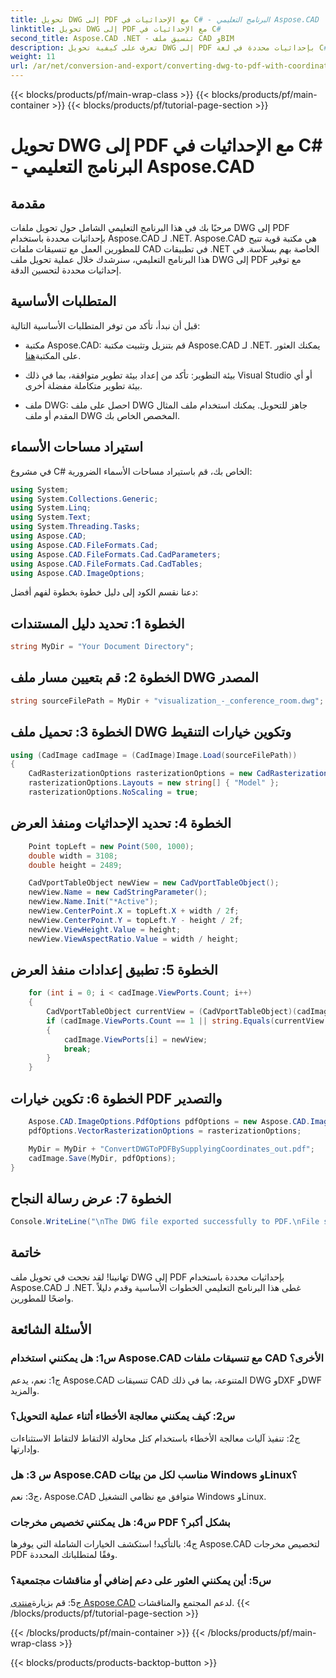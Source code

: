 ```yaml
---
title: تحويل DWG إلى PDF مع الإحداثيات في C# - البرنامج التعليمي Aspose.CAD
linktitle: تحويل DWG إلى PDF مع الإحداثيات في C#
second_title: Aspose.CAD .NET - تنسيق ملف CAD وBIM
description: تعرف على كيفية تحويل DWG إلى PDF بإحداثيات محددة في لغة C# باستخدام Aspose.CAD. اتبع دليلنا خطوة بخطوة للحصول على تحويلات ملفات CAD دقيقة وفعالة.
weight: 11
url: /ar/net/conversion-and-export/converting-dwg-to-pdf-with-coordinates/
---
```


{{< blocks/products/pf/main-wrap-class >}}
{{< blocks/products/pf/main-container >}}
{{< blocks/products/pf/tutorial-page-section >}}

# تحويل DWG إلى PDF مع الإحداثيات في C# - البرنامج التعليمي Aspose.CAD

## مقدمة

مرحبًا بك في هذا البرنامج التعليمي الشامل حول تحويل ملفات DWG إلى PDF بإحداثيات محددة باستخدام Aspose.CAD لـ .NET. Aspose.CAD هي مكتبة قوية تتيح للمطورين العمل مع تنسيقات ملفات CAD في تطبيقات .NET الخاصة بهم بسلاسة. في هذا البرنامج التعليمي، سنرشدك خلال عملية تحويل ملف DWG إلى PDF مع توفير إحداثيات محددة لتحسين الدقة.

## المتطلبات الأساسية

قبل أن نبدأ، تأكد من توفر المتطلبات الأساسية التالية:

- مكتبة Aspose.CAD: قم بتنزيل وتثبيت مكتبة Aspose.CAD لـ .NET. يمكنك العثور على المكتبة[هنا](https://releases.aspose.com/cad/net/).

- بيئة التطوير: تأكد من إعداد بيئة تطوير متوافقة، بما في ذلك Visual Studio أو أي بيئة تطوير متكاملة مفضلة أخرى.

- ملف DWG: احصل على ملف DWG جاهز للتحويل. يمكنك استخدام ملف المثال المقدم أو ملف DWG المخصص الخاص بك.

## استيراد مساحات الأسماء

في مشروع C# الخاص بك، قم باستيراد مساحات الأسماء الضرورية:

```csharp
using System;
using System.Collections.Generic;
using System.Linq;
using System.Text;
using System.Threading.Tasks;
using Aspose.CAD;
using Aspose.CAD.FileFormats.Cad;
using Aspose.CAD.FileFormats.Cad.CadParameters;
using Aspose.CAD.FileFormats.Cad.CadTables;
using Aspose.CAD.ImageOptions;
```

دعنا نقسم الكود إلى دليل خطوة بخطوة لفهم أفضل:

## الخطوة 1: تحديد دليل المستندات

```csharp
string MyDir = "Your Document Directory";
```

## الخطوة 2: قم بتعيين مسار ملف DWG المصدر

```csharp
string sourceFilePath = MyDir + "visualization_-_conference_room.dwg";
```

## الخطوة 3: تحميل ملف DWG وتكوين خيارات التنقيط

```csharp
using (CadImage cadImage = (CadImage)Image.Load(sourceFilePath))
{
    CadRasterizationOptions rasterizationOptions = new CadRasterizationOptions();
    rasterizationOptions.Layouts = new string[] { "Model" };
    rasterizationOptions.NoScaling = true;
```

## الخطوة 4: تحديد الإحداثيات ومنفذ العرض

```csharp
    Point topLeft = new Point(500, 1000);
    double width = 3108;
    double height = 2489;

    CadVportTableObject newView = new CadVportTableObject();
    newView.Name = new CadStringParameter();
    newView.Name.Init("*Active");
    newView.CenterPoint.X = topLeft.X + width / 2f;
    newView.CenterPoint.Y = topLeft.Y - height / 2f;
    newView.ViewHeight.Value = height;
    newView.ViewAspectRatio.Value = width / height;
```

## الخطوة 5: تطبيق إعدادات منفذ العرض

```csharp
    for (int i = 0; i < cadImage.ViewPorts.Count; i++)
    {
        CadVportTableObject currentView = (CadVportTableObject)(cadImage.ViewPorts[i]);
        if (cadImage.ViewPorts.Count == 1 || string.Equals(currentView.Name.Value.ToLowerInvariant(), "*active"))
        {
            cadImage.ViewPorts[i] = newView;
            break;
        }
    }
```

## الخطوة 6: تكوين خيارات PDF والتصدير

```csharp
    Aspose.CAD.ImageOptions.PdfOptions pdfOptions = new Aspose.CAD.ImageOptions.PdfOptions();
    pdfOptions.VectorRasterizationOptions = rasterizationOptions;

    MyDir = MyDir + "ConvertDWGToPDFBySupplyingCoordinates_out.pdf";
    cadImage.Save(MyDir, pdfOptions);
}
```

## الخطوة 7: عرض رسالة النجاح

```csharp
Console.WriteLine("\nThe DWG file exported successfully to PDF.\nFile saved at " + MyDir);
```

## خاتمة

تهانينا! لقد نجحت في تحويل ملف DWG إلى PDF بإحداثيات محددة باستخدام Aspose.CAD لـ .NET. غطى هذا البرنامج التعليمي الخطوات الأساسية وقدم دليلاً واضحًا للمطورين.

## الأسئلة الشائعة

### س1: هل يمكنني استخدام Aspose.CAD مع تنسيقات ملفات CAD الأخرى؟

ج1: نعم، يدعم Aspose.CAD تنسيقات CAD المتنوعة، بما في ذلك DWG وDXF وDWF والمزيد.

### س2: كيف يمكنني معالجة الأخطاء أثناء عملية التحويل؟

ج2: تنفيذ آليات معالجة الأخطاء باستخدام كتل محاولة الالتقاط لالتقاط الاستثناءات وإدارتها.

### س 3: هل Aspose.CAD مناسب لكل من بيئات Windows وLinux؟

ج3: نعم، Aspose.CAD متوافق مع نظامي التشغيل Windows وLinux.

### س4: هل يمكنني تخصيص مخرجات PDF بشكل أكبر؟

ج4: بالتأكيد! استكشف الخيارات الشاملة التي يوفرها Aspose.CAD لتخصيص مخرجات PDF وفقًا لمتطلباتك المحددة.

### س5: أين يمكنني العثور على دعم إضافي أو مناقشات مجتمعية؟

ج5: قم بزيارة[منتدى Aspose.CAD](https://forum.aspose.com/c/cad/19) لدعم المجتمع والمناقشات.
{{< /blocks/products/pf/tutorial-page-section >}}

{{< /blocks/products/pf/main-container >}}
{{< /blocks/products/pf/main-wrap-class >}}

{{< blocks/products/products-backtop-button >}}
